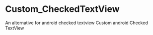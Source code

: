 # Custom_CheckedTextView
An alternative for android checked textview
Custom android Checked TextView
